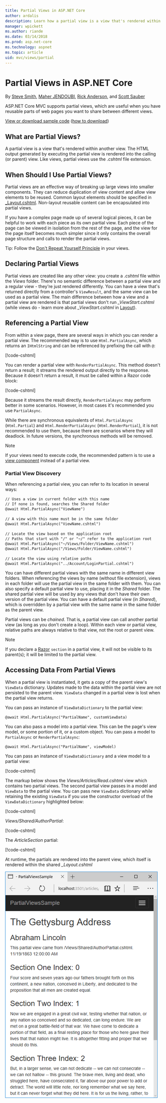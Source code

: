 ```yaml
---
title: Partial Views in ASP.NET Core
author: ardalis
description: Learn how a partial view is a view that's rendered within another view and when they should be used in ASP.NET Core apps.
manager: wpickett
ms.author: riande
ms.date: 03/14/2018
ms.prod: asp.net-core
ms.technology: aspnet
ms.topic: article
uid: mvc/views/partial
---
```

# Partial Views in ASP.NET Core

By [Steve Smith](https://ardalis.com/), [Maher JENDOUBI](https://twitter.com/maherjend), [Rick Anderson](https://twitter.com/RickAndMSFT), and [Scott Sauber](https://twitter.com/scottsauber)

ASP.NET Core MVC supports partial views, which are useful when you have reusable parts of web pages you want to share between different views.

[View or download sample code](https://github.com/aspnet/Docs/tree/master/aspnetcore/mvc/views/partial/sample) ([how to download](xref:tutorials/index#how-to-download-a-sample))

## What are Partial Views?

A partial view is a view that's rendered within another view. The HTML output generated by executing the partial view is rendered into the calling (or parent) view. Like views, partial views use the *.cshtml* file extension.

## When Should I Use Partial Views?

Partial views are an effective way of breaking up large views into smaller components. They can reduce duplication of view content and allow view elements to be reused. Common layout elements should be specified in [_Layout.cshtml](layout.md). Non-layout reusable content can be encapsulated into partial views.

If you have a complex page made up of several logical pieces, it can be helpful to work with each piece as its own partial view. Each piece of the page can be viewed in isolation from the rest of the page, and the view for the page itself becomes much simpler since it only contains the overall page structure and calls to render the partial views.

Tip: Follow the [Don't Repeat Yourself Principle](http://deviq.com/don-t-repeat-yourself/) in your views.

## Declaring Partial Views

Partial views are created like any other view: you create a *.cshtml* file within the *Views* folder. There's no semantic difference between a partial view and a regular view - they're just rendered differently. You can have a view that's returned directly from a controller's `ViewResult`, and the same view can be used as a partial view. The main difference between how a view and a partial view are rendered is that partial views don't run *_ViewStart.cshtml* (while views do - learn more about *_ViewStart.cshtml* in [Layout](layout.md)).

## Referencing a Partial View

From within a view page, there are several ways in which you can render a partial view. The recommended way is to use `Html.PartialAsync`, which returns an `IHtmlString` and can be referenced by prefixing the call with `@`:

[!code-cshtml[](partial/sample/src/PartialViewsSample/Views/Home/About.cshtml?range=8)]

You can render a partial view with `RenderPartialAsync`. This method doesn't return a result; it streams the rendered output directly to the response. Because it doesn't return a result, it must be called within a Razor code block:

[!code-cshtml[](partial/sample/src/PartialViewsSample/Views/Home/About.cshtml?range=18-20)]

Because it streams the result directly, `RenderPartialAsync` may perform better in some scenarios. However, in most cases it's recommended you use `PartialAsync`.

While there are synchronous equivalents of `Html.PartialAsync` (`Html.Partial`) and `Html.RenderPartialAsync` (`Html.RenderPartial`), it is not recommended to use them, because there are scenarios where they will deadlock.  In future versions, the synchronous methods will be removed.

> [!NOTE]
> If your views need to execute code, the recommended pattern is to use a [view component](view-components.md) instead of a partial view.

### Partial View Discovery

When referencing a partial view, you can refer to its location in several ways:

```cshtml
// Uses a view in current folder with this name
// If none is found, searches the Shared folder
@await Html.PartialAsync("ViewName")

// A view with this name must be in the same folder
@await Html.PartialAsync("ViewName.cshtml")

// Locate the view based on the application root
// Paths that start with "/" or "~/" refer to the application root
@await Html.PartialAsync("~/Views/Folder/ViewName.cshtml")
@await Html.PartialAsync("/Views/Folder/ViewName.cshtml")

// Locate the view using relative paths
@await Html.PartialAsync("../Account/LoginPartial.cshtml")
```

You can have different partial views with the same name in different view folders. When referencing the views by name (without file extension), views in each folder will use the partial view in the same folder with them. You can also specify a default partial view to use, placing it in the *Shared* folder. The shared partial view will be used by any views that don't have their own version of the partial view. You can have a default partial view (in *Shared*), which is overridden by a partial view with the same name in the same folder as the parent view.

Partial views can be *chained*. That is, a partial view can call another partial view (as long as you don't create a loop). Within each view or partial view, relative paths are always relative to that view, not the root or parent view.

> [!NOTE]
> If you declare a [Razor](razor.md) `section` in a partial view, it will not be visible to its parent(s); it will be limited to the partial view.

## Accessing Data From Partial Views

When a partial view is instantiated, it gets a copy of the parent view's `ViewData` dictionary. Updates made to the data within the partial view are not persisted to the parent view. `ViewData` changed in a partial view is lost when the partial view returns.

You can pass an instance of `ViewDataDictionary` to the partial view:

```cshtml
@await Html.PartialAsync("PartialName", customViewData)
```

You can also pass a model into a partial view. This can be the page's view model, or some portion of it, or a custom object. You can pass a model to `PartialAsync` or `RenderPartialAsync`:

```cshtml
@await Html.PartialAsync("PartialName", viewModel)
```

You can pass an instance of `ViewDataDictionary` and a view model to a partial view:

[!code-cshtml[](partial/sample/src/PartialViewsSample/Views/Articles/Read.cshtml?range=15-16)]

The markup below shows the *Views/Articles/Read.cshtml* view which contains two partial views. The second partial view passes in a model and `ViewData` to the partial view. You can pass new `ViewData` dictionary while retaining the existing `ViewData` if you use the constructor overload of the `ViewDataDictionary` highlighted below:

[!code-cshtml[](partial/sample/src/PartialViewsSample/Views/Articles/Read.cshtml)]

*Views/Shared/AuthorPartial*:

[!code-cshtml[](partial/sample/src/PartialViewsSample/Views/Shared/AuthorPartial.cshtml)]

The *ArticleSection* partial:

[!code-cshtml[](partial/sample/src/PartialViewsSample/Views/Articles/ArticleSection.cshtml)]

At runtime, the partials are rendered into the parent view, which itself is rendered within the shared *_Layout.cshtml*

![partial view output](partial/_static/output.png)
